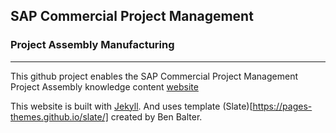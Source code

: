 ## SAP Commercial Project Management

### Project Assembly Manufacturing

* * *

This github project enables the SAP Commercial Project Management Project Assembly knowledge content [website](https://ketchpartners.github.io/sapcommercialprojects)

This website is built with [Jekyll](https://jekyllrb.com/).
And uses template (Slate)[https://pages-themes.github.io/slate/] created by Ben Balter.
